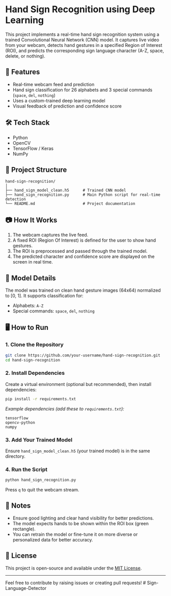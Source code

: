 
# Hand Sign Recognition using Deep Learning

This project implements a real-time hand sign recognition system using a trained Convolutional Neural Network (CNN) model. It captures live video from your webcam, detects hand gestures in a specified Region of Interest (ROI), and predicts the corresponding sign language character (A-Z, space, delete, or nothing).

## 🚀 Features

- Real-time webcam feed and prediction
- Hand sign classification for 26 alphabets and 3 special commands (`space`, `del`, `nothing`)
- Uses a custom-trained deep learning model
- Visual feedback of prediction and confidence score

## 🛠️ Tech Stack

- Python
- OpenCV
- TensorFlow / Keras
- NumPy

## 📁 Project Structure

```
hand-sign-recognition/
│
├── hand_sign_model_clean.h5      # Trained CNN model
├── hand_sign_recognition.py      # Main Python script for real-time detection
└── README.md                     # Project documentation
```

## 📷 How It Works

1. The webcam captures the live feed.
2. A fixed ROI (Region Of Interest) is defined for the user to show hand gestures.
3. The ROI is preprocessed and passed through the trained model.
4. The predicted character and confidence score are displayed on the screen in real time.

## 🧠 Model Details

The model was trained on clean hand gesture images (64x64) normalized to [0, 1]. It supports classification for:
- Alphabets: `A-Z`
- Special commands: `space`, `del`, `nothing`

## 🖥️ How to Run

### 1. Clone the Repository

```bash
git clone https://github.com/your-username/hand-sign-recognition.git
cd hand-sign-recognition
```

### 2. Install Dependencies

Create a virtual environment (optional but recommended), then install dependencies:

```bash
pip install -r requirements.txt
```

_Example dependencies (add these to `requirements.txt`):_
```
tensorflow
opencv-python
numpy
```

### 3. Add Your Trained Model

Ensure `hand_sign_model_clean.h5` (your trained model) is in the same directory.

### 4. Run the Script

```bash
python hand_sign_recognition.py
```

Press `q` to quit the webcam stream.

## 📌 Notes

- Ensure good lighting and clear hand visibility for better predictions.
- The model expects hands to be shown within the ROI box (green rectangle).
- You can retrain the model or fine-tune it on more diverse or personalized data for better accuracy.

## 📄 License

This project is open-source and available under the [MIT License](LICENSE).

---

Feel free to contribute by raising issues or creating pull requests!
﻿# Sign-Language-Detector
